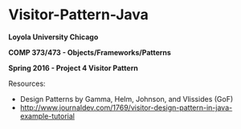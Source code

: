 # Visitor-Pattern-Java

**Loyola University Chicago**

**COMP 373/473 - Objects/Frameworks/Patterns**

**Spring 2016 - Project 4 Visitor Pattern**

Resources:

- Design Patterns by Gamma, Helm, Johnson, and Vlissides (GoF)
- http://www.journaldev.com/1769/visitor-design-pattern-in-java-example-tutorial
